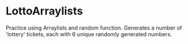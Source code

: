 # LottoArraylists

Practice using Arraylists and random function.
Generates a number of 'lottery' tickets, each with 6 unique randomly generated numbers.
